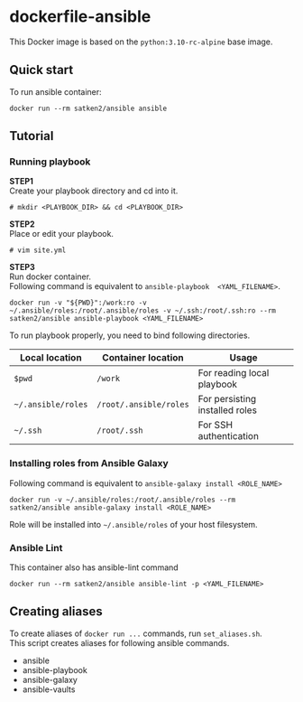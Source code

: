 # dockerfile-ansible

This Docker image is based on the `python:3.10-rc-alpine` base image.

## Quick start

To run ansible container:

```
docker run --rm satken2/ansible ansible
```


## Tutorial


### Running playbook

**STEP1**<br>
Create your playbook directory and cd into it.

```
# mkdir <PLAYBOOK_DIR> && cd <PLAYBOOK_DIR>
```

**STEP2**<br>
Place or edit your playbook.
```
# vim site.yml
```

**STEP3**<br>
Run docker container.<br>
Following command is equivalent to `ansible-playbook  <YAML_FILENAME>`.

```
docker run -v "${PWD}":/work:ro -v ~/.ansible/roles:/root/.ansible/roles -v ~/.ssh:/root/.ssh:ro --rm satken2/ansible ansible-playbook <YAML_FILENAME>
```

To run playbook properly, you need to bind following directories.

| Local location | Container location | Usage |
|----------------|--------------------|-------|
| `$pwd`         |     `/work`        | For reading local playbook  |
| `~/.ansible/roles`| `/root/.ansible/roles` | For persisting installed roles |
|  `~/.ssh`      |    `/root/.ssh`    | For SSH authentication |

### Installing roles from Ansible Galaxy

Following command is equivalent to `ansible-galaxy install <ROLE_NAME>`<br>
```
docker run -v ~/.ansible/roles:/root/.ansible/roles --rm satken2/ansible ansible-galaxy install <ROLE_NAME>
```

Role will be installed into `~/.ansible/roles` of your host filesystem.


### Ansible Lint

This container also has ansible-lint command<br>
```
docker run --rm satken2/ansible ansible-lint -p <YAML_FILENAME>
```

## Creating aliases

To create aliases of `docker run ...` commands, run `set_aliases.sh`.<br>
This script creates aliases for following ansible commands.

 - ansible
 - ansible-playbook
 - ansible-galaxy
 - ansible-vaults
